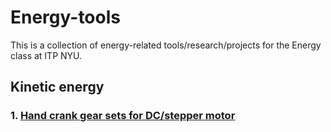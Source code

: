 # Energy-tools

This is a collection of energy-related tools/research/projects for the Energy class at ITP NYU.

## Kinetic energy

### 1. [Hand crank gear sets for DC/stepper motor](./hand-crank-gears/)
